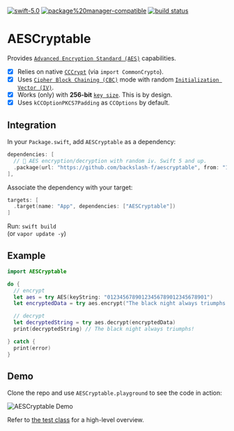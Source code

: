 [![swift-5.0](https://img.shields.io/badge/swift-5.0-brightgreen.svg)](https://github.com/apple/swift)
[![package%20manager-compatible](https://img.shields.io/badge/package%20manager-compatible-brightgreen.svg)](https://github.com/apple/swift-package-manager)
[![build status](https://travis-ci.com/backslash-f/aescryptable.svg?branch=master)](https://travis-ci.com/backslash-f/aescryptable)

# AESCryptable
Provides [`Advanced Encryption Standard (AES)`](https://en.wikipedia.org/wiki/Advanced_Encryption_Standard) capabilities.

- [x] Relies on native [`CCCrypt`](http://bit.ly/cccryptManPages) (via `import CommonCrypto`).
- [x] Uses [`Cipher Block Chaining (CBC)`](https://en.wikipedia.org/wiki/Block_cipher_mode_of_operation#Cipher_Block_Chaining_(CBC)) mode with random [`Initialization Vector (IV)`](https://en.wikipedia.org/wiki/Block_cipher_mode_of_operation#Initialization_vector_(IV)).
- [x] Works (only) with **256-bit** [`key size`](https://en.wikipedia.org/wiki/Key_size). This is by design.
- [x] Uses `kCCOptionPKCS7Padding` as `CCOptions` by default.

## Integration
In your `Package.swift`, add `AESCryptable` as a dependency:
```swift
dependencies: [
  // 🔐 AES encryption/decryption with random iv. Swift 5 and up.
  .package(url: "https://github.com/backslash-f/aescryptable", from: "1.0.0")
],
```

Associate the dependency with your target:
```swift
targets: [
  .target(name: "App", dependencies: ["AESCryptable"])
]
```
Run: `swift build`  
(or `vapor update -y`)

## Example
```swift
import AESCryptable

do {
  // encrypt
  let aes = try AES(keyString: "01234567890123456789012345678901")
  let encryptedData = try aes.encrypt("The black night always triumphs!")

  // decrypt
  let decryptedString = try aes.decrypt(encryptedData)
  print(decryptedString) // The black night always triumphs!

} catch {
  print(error)
}
```

## Demo
Clone the repo and use `AESCryptable.playground` to see the code in action:

![AESCryptable Demo](https://github.com/backslash-f/aescryptable/blob/master/AESCryptable.playground.gif)

Refer to [the test class](https://github.com/backslash-f/aescryptable/blob/master/Tests/AESCryptableTests/AESCryptableTests.swift) for a high-level overview.
